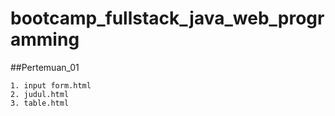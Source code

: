# bootcamp_fullstack_java_web_programming

##Pertemuan_01
```
1. input form.html
2. judul.html
3. table.html

```
